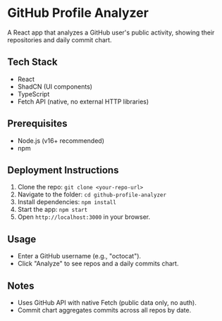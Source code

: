# GitHub Profile Analyzer

A React app that analyzes a GitHub user's public activity, showing their repositories and daily commit chart.

## Tech Stack
- React
- ShadCN (UI components)
- TypeScript
- Fetch API (native, no external HTTP libraries)

## Prerequisites
- Node.js (v16+ recommended)
- npm

## Deployment Instructions
1. Clone the repo: `git clone <your-repo-url>`
2. Navigate to the folder: `cd github-profile-analyzer`
3. Install dependencies: `npm install`
4. Start the app: `npm start`
5. Open `http://localhost:3000` in your browser.

## Usage
- Enter a GitHub username (e.g., "octocat").
- Click "Analyze" to see repos and a daily commits chart.

## Notes
- Uses GitHub API with native Fetch (public data only, no auth).
- Commit chart aggregates commits across all repos by date.
